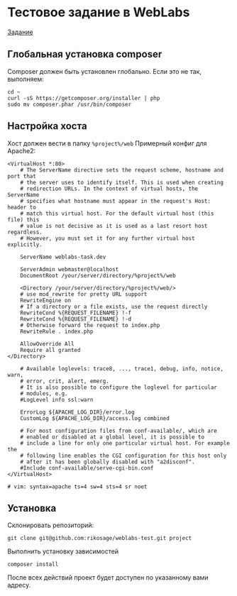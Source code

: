 # Тестовое задание в WebLabs

[Задание](https://docs.google.com/document/d/16ra5k4CYtMD3GNOEHXeOdJI2TwMkKpj8ASWrDLYjVdU/edit)

## Глобальная установка composer

Composer должен быть установлен глобально. Если это не так, выполняем:
```
cd ~
curl -sS https://getcomposer.org/installer | php
sudo mv composer.phar /usr/bin/composer
```

## Настройка хоста
Хост должен вести в папку `%project%/web`
Примерный конфиг для Apache2:

```
<VirtualHost *:80>
	# The ServerName directive sets the request scheme, hostname and port that
	# the server uses to identify itself. This is used when creating
	# redirection URLs. In the context of virtual hosts, the ServerName
	# specifies what hostname must appear in the request's Host: header to
	# match this virtual host. For the default virtual host (this file) this
	# value is not decisive as it is used as a last resort host regardless.
	# However, you must set it for any further virtual host explicitly.

	ServerName weblabs-task.dev

	ServerAdmin webmaster@localhost
	DocumentRoot /your/server/directory/%project%/web

	<Directory /your/server/directory/%project%/web/>
	# use mod_rewrite for pretty URL support
	RewriteEngine on
	# If a directory or a file exists, use the request directly
	RewriteCond %{REQUEST_FILENAME} !-f
	RewriteCond %{REQUEST_FILENAME} !-d
	# Otherwise forward the request to index.php
	RewriteRule . index.php

	AllowOverride All
	Require all granted
</Directory>

	# Available loglevels: trace8, ..., trace1, debug, info, notice, warn,
	# error, crit, alert, emerg.
	# It is also possible to configure the loglevel for particular
	# modules, e.g.
	#LogLevel info ssl:warn

	ErrorLog ${APACHE_LOG_DIR}/error.log
	CustomLog ${APACHE_LOG_DIR}/access.log combined

	# For most configuration files from conf-available/, which are
	# enabled or disabled at a global level, it is possible to
	# include a line for only one particular virtual host. For example the
	# following line enables the CGI configuration for this host only
	# after it has been globally disabled with "a2disconf".
	#Include conf-available/serve-cgi-bin.conf
</VirtualHost>

# vim: syntax=apache ts=4 sw=4 sts=4 sr noet
```

## Установка

Склонировать репозиторий:
```
git clone git@github.com:rikosage/weblabs-test.git project
```

Выполнить установку зависимостей

```
composer install
```

После всех действий проект будет доступен по указанному вами адресу.
